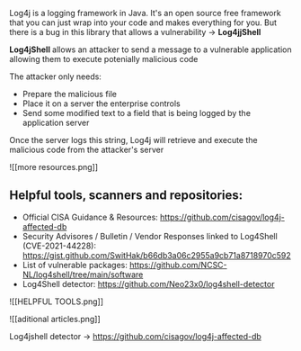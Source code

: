 Log4j is a logging framework in Java. It's an open source free framework that you can just wrap into your code and makes everything for you. But there is a bug in this library that allows a vulnerability -> **Log4jjShell**

**Log4jShell** allows an attacker to send a message to a vulnerable application allowing them to execute potenially malicious code

The attacker only needs:
- Prepare the malicious file
- Place it on a server the enterprise controls
- Send some modified text to a field that is being logged by the application server

Once the server logs this string, Log4j will retrieve and execute the malicious code from the attacker's server

![[more resources.png]]

## Helpful tools, scanners and repositories:
- Official CISA Guidance & Resources: https://github.com/cisagov/log4j-affected-db
- Security Advisores / Bulletin / Vendor Responses linked to Log4Shell (CVE-2021-44228): https://gist.github.com/SwitHak/b66db3a06c2955a9cb71a8718970c592
- List of vulnerable packages: https://github.com/NCSC-NL/log4shell/tree/main/software
- Log4Shell detector: https://github.com/Neo23x0/log4shell-detector

![[HELPFUL TOOLS.png]]

![[aditional articles.png]]

Log4jshell detector -> https://github.com/cisagov/log4j-affected-db
